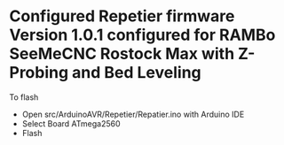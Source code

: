 # Configured Repetier firmware Version 1.0.1 configured for RAMBo SeeMeCNC Rostock Max with Z-Probing and Bed Leveling

To flash
- Open src/ArduinoAVR/Repetier/Repatier.ino with Arduino IDE
- Select Board ATmega2560
- Flash
 

 
